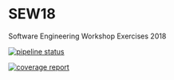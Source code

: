 # SEW18
Software Engineering Workshop Exercises 2018

[![pipeline status](https://gitlab.com/thomasms/SEW18/badges/package/pipeline.svg)](https://gitlab.com/thomasms/SEW18/commits/package)

[![coverage report](https://gitlab.com/thomasms/SEW18/badges/package/coverage.svg)](https://gitlab.com/thomasms/SEW18/commits/package)
